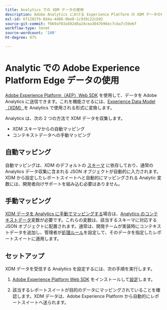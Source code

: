 ```yaml
---
title: Analytics での XDM データの使用
description: Adobe Analytics における Experience Platform の XDM データの使用の概要
exl-id: 6f1282fb-8d4a-4d88-9be0-1c939c22cb92
source-git-commit: f669af03a502d8a24cea3047b96ec7cba7c59e6f
workflow-type: tm+mt
source-wordcount: '249'
ht-degree: 87%

---
```


# Analytic での Adobe Experience Platform Edge データの使用

[Adobe Experience Platform（AEP）Web SDK](https://experienceleague.adobe.com/docs/launch/using/extensions-ref/adobe-extension/aep-extension/overview.html) を使用して、データを Adobe Analytics に送信できます。これを機能させるには、[Experience Data Model（XDM）](https://experienceleague.adobe.com/docs/experience-platform/xdm/home.html?lang=ja)を Analytics で使用される形式に変換します。

Analytics は、次の 2 つの方法で XDM データを収集します。

* XDM スキーマからの自動マッピング
* コンテキストデータへの手動マッピング

## 自動マッピング

自動マッピングは、XDM のデフォルトの [スキーマ](https://experienceleague.adobe.com/docs/experience-platform/xdm/schema/composition.html) に依存しており、通常の Analytics データ収集に含まれる JSON オブジェクトが自動的に入力されます。XDM から設定したレポートスイートへと自動的にマッピングされる Analytic 変数には、開発者向けサポートを組み込む必要はありません。

## 手動マッピング

[XDM データを Analytics に手動でマッピングする](xdm-manual.md)場合は、[Analytics のコンテキストデータ](../vars/page-vars/contextdata.md)変数が必要です。これらの変数は、該当するスキーマに対応する JSON オブジェクトに配置されます。通常は、開発チームが実装時にコンテキストデータを追加し、管理者が[処理ルール](/help/admin/admin/c-processing-rules/c-processing-rules-configuration/t-processing-rules.md)を設定して、そのデータを指定したレポートスイートに適用します。

## セットアップ

XDM データを受信する Analytics を設定するには、次の手順を実行します。

1. [Adobe Experience Platform Web SDK](https://experienceleague.adobe.com/docs/experience-platform/edge/fundamentals/installing-the-sdk.html) をインストールして[設定](https://experienceleague.adobe.com/docs/experience-platform/edge/fundamentals/configuring-the-sdk.html)します。

2. 該当するレポートスイートが目的のデータにマッピングされていることを確認します。XDM データは、Adobe Experience Platform から自動的にレポートスイートへ送られます。
